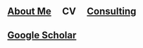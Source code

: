 
## [About Me](./)  &nbsp; &nbsp;  CV   &nbsp; &nbsp; [Consulting](./consulting.html)

## [Google Scholar](https://scholar.google.com/citations?hl=en&user=RqViEccAAAAJ)



